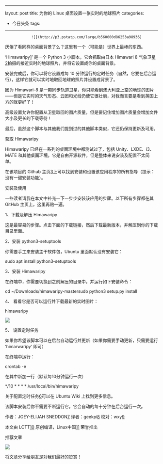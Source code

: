 
---
layout: post
title: 为你的 Linux 桌面设置一张实时的地球照片
categories:
- 今日头条
tags:
---
				![](http://p3.pstatp.com/large/b560000d86253a98936)

厌倦了看同样的桌面背景了么？这里有一个（可能是）世界上最棒的东西。

‘Himawaripy[1]’ 是一个 Python 3 小脚本，它会抓取由日本 Himawari 8 气象卫星[2]拍摄的接近实时的地球照片，并将它设置成你的桌面背景。

安装完成后，你可以将它设置成每 10 分钟运行的定时任务（自然，它要在后台运行），这样它就可以实时地取回地球的照片并设置成背景了。

因为 Himawari-8 是一颗同步轨道卫星，你只能看到澳大利亚上空的地球的图片——但是它实时的天气形态、云团和光线仍使它很壮丽，对我而言要是看到英国上方的就更好了！

高级设置允许你配置从卫星取回的图片质量，但是要记住增加图片质量会增加文件大小及更长的下载等待！

最后，虽然这个脚本与其他我们提到过的其他脚本类似，它还仍保持更新及可用。

获取 Himawaripy

Himawaripy 已经在一系列的桌面环境中都测试过了，包括 Unity、LXDE、i3、MATE 和其他桌面环境。它是自由开源软件，但是整体来说安装及配置不太简单。

在该项目的 Github 主页[3]上可以找到安装和设置该应用程序的所有指导（提示：没有一键安装功能）。

安装及使用

一些读者请我在本文中补充一下一步步安装该应用的步骤。以下所有步骤都在其 GitHub 主页上，这里再贴一遍。

1、下载及解压 Himawaripy

这是最容易的步骤。点击下面的下载链接，然后下载最新版本，并解压到你的下载目录里面。

2、安装 python3-setuptools

你需要手工来安装主干软件包，Ubuntu 里面默认没有安装它：

sudo apt install python3-setuptools

3、安装 Himawaripy

在终端中，你需要切换到之前解压的目录中，并运行如下安装命令：

cd ~/Downloads/himawaripy-mastersudo python3 setup.py install

4、 看看它是否可以运行并下载最新的实时图片：

himawaripy

![](http://p3.pstatp.com/large/b96000e586969645448)

5、 设置定时任务

如果你希望该脚本可以在后台自动运行并更新（如果你需要手动更新，只需要运行 ‘himarwaripy’ 即可）

在终端中运行：

crontab -e

在其中新加一行（默认每10分钟运行一次）

*/10 * * * * /usr/local/bin/himawaripy

关于配置定时任务[6]可以在 Ubuntu Wiki 上找到更多信息。

该脚本安装后你不需要不断运行它，它会自动的每十分钟在后台运行一次。

作者：JOEY-ELIJAH SNEDDON[7] 译者：geekpi[8] 校对：wxy[9]

本文由 LCTT[10] 原创编译，Linux中国[11] 荣誉推出

[1]: https://github.com/boramalper/himawaripy

[2]: https://en.wikipedia.org/wiki/Himawari_8

[3]: https://github.com/boramalper/himawaripy

[4]: https://github.com/boramalper/himawaripy

[5]: https://github.com/boramalper/himawaripy/archive/master.zip

[6]: https://help.ubuntu.com/community/CronHowto

[7]: https://plus.google.com/117485690627814051450/?rel=author

[8]: https://github.com/geekpi

[9]: https://github.com/wxy

[10]: https://github.com/LCTT/TranslateProject

[11]: https://linux.cn/

推荐文章

![](http://p3.pstatp.com/large/b970001d33943acb152)

将文章分享给朋友是对我们最好的赞赏！